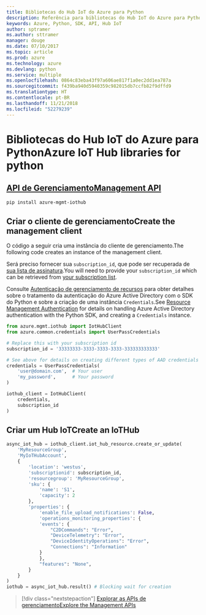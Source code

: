 ```yaml
---
title: Bibliotecas do Hub IoT do Azure para Python
description: Referência para bibliotecas do Hub IoT do Azure para Python
keywords: Azure, Python, SDK, API, Hub IoT
author: sptramer
ms.author: sttramer
manager: douge
ms.date: 07/10/2017
ms.topic: article
ms.prod: azure
ms.technology: azure
ms.devlang: python
ms.service: multiple
ms.openlocfilehash: 0864c83eba43f97a606ae817f1a0ec2dd1ea787a
ms.sourcegitcommit: f439ba940d5940359c982015db7ccfb82f9dffd9
ms.translationtype: HT
ms.contentlocale: pt-BR
ms.lasthandoff: 11/21/2018
ms.locfileid: "52279239"
---
```

# <a name="azure-iot-hub-libraries-for-python"></a><span data-ttu-id="6c739-104">Bibliotecas do Hub IoT do Azure para Python</span><span class="sxs-lookup"><span data-stu-id="6c739-104">Azure IoT Hub libraries for python</span></span>

## <a name="management-apipythonapioverviewazureiotmanagement"></a>[<span data-ttu-id="6c739-105">API de Gerenciamento</span><span class="sxs-lookup"><span data-stu-id="6c739-105">Management API</span></span>](/python/api/overview/azure/iot/management)

```bash
pip install azure-mgmt-iothub
```

## <a name="create-the-management-client"></a><span data-ttu-id="6c739-106">Criar o cliente de gerenciamento</span><span class="sxs-lookup"><span data-stu-id="6c739-106">Create the management client</span></span>

<span data-ttu-id="6c739-107">O código a seguir cria uma instância do cliente de gerenciamento.</span><span class="sxs-lookup"><span data-stu-id="6c739-107">The following code creates an instance of the management client.</span></span>

<span data-ttu-id="6c739-108">Será preciso fornecer sua ``subscription_id``, que pode ser recuperada de [sua lista de assinatura](https://manage.windowsazure.com/#Workspaces/AdminTasks/SubscriptionMapping).</span><span class="sxs-lookup"><span data-stu-id="6c739-108">You will need to provide your ``subscription_id`` which can be retrieved from [your subscription list](https://manage.windowsazure.com/#Workspaces/AdminTasks/SubscriptionMapping).</span></span>

<span data-ttu-id="6c739-109">Consulte [Autenticação de gerenciamento de recursos](/python/azure/python-sdk-azure-authenticate) para obter detalhes sobre o tratamento da autenticação do Azure Active Directory com o SDK do Python e sobre a criação de uma instância ``Credentials``.</span><span class="sxs-lookup"><span data-stu-id="6c739-109">See [Resource Management Authentication](/python/azure/python-sdk-azure-authenticate) for details on handling Azure Active Directory authentication with the Python SDK, and creating a ``Credentials`` instance.</span></span>

```python
from azure.mgmt.iothub import IotHubClient
from azure.common.credentials import UserPassCredentials

# Replace this with your subscription id
subscription_id = '33333333-3333-3333-3333-333333333333'

# See above for details on creating different types of AAD credentials
credentials = UserPassCredentials(
    'user@domain.com',  # Your user
    'my_password',      # Your password
)

iothub_client = IotHubClient(
    credentials,
    subscription_id
)
```

## <a name="create-an-iothub"></a><span data-ttu-id="6c739-110">Criar um Hub IoT</span><span class="sxs-lookup"><span data-stu-id="6c739-110">Create an IoTHub</span></span>
```python
async_iot_hub = iothub_client.iot_hub_resource.create_or_update(
    'MyResourceGroup',
    'MyIoTHubAccount',
    {
        'location': 'westus',
        'subscriptionid': subscription_id,
        'resourcegroup': 'MyResourceGroup',
        'sku': {
            'name': 'S1',
            'capacity': 2
        },
        'properties': {
            'enable_file_upload_notifications': False,
            'operations_monitoring_properties': {
            'events': {
                "C2DCommands": "Error",
                "DeviceTelemetry": "Error",
                "DeviceIdentityOperations": "Error",
                "Connections": "Information"
            }
            },
            "features": "None",
        }
    }
)
iothub = async_iot_hub.result() # Blocking wait for creation
```

> [!div class="nextstepaction"]
> [<span data-ttu-id="6c739-111">Explorar as APIs de gerenciamento</span><span class="sxs-lookup"><span data-stu-id="6c739-111">Explore the Management APIs</span></span>](/python/api/overview/azure/iot/management)